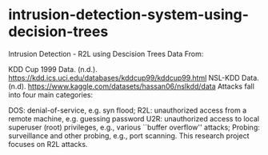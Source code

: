 # intrusion-detection-system-using-decision-trees

Intrusion Detection - R2L using Descision Trees
Data From:

KDD Cup 1999 Data. (n.d.). https://kdd.ics.uci.edu/databases/kddcup99/kddcup99.html
NSL-KDD Data. (n.d). https://www.kaggle.com/datasets/hassan06/nslkdd/data
Attacks fall into four main categories:

DOS: denial-of-service, e.g. syn flood;
R2L: unauthorized access from a remote machine, e.g. guessing password
U2R: unauthorized access to local superuser (root) privileges, e.g., various ``buffer overflow'' attacks;
Probing: surveillance and other probing, e.g., port scanning.
This research project focuses on R2L attacks.
